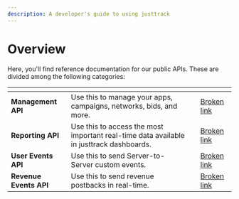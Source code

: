 ```yaml
---
description: A developer's guide to using justtrack
---
```


# Overview

Here, you'll find reference documentation for our public APIs. These are divided among the following categories:

<table data-view="cards"><thead><tr><th></th><th></th><th></th><th data-hidden data-card-target data-type="content-ref"></th></tr></thead><tbody><tr><td><strong>Management API</strong></td><td>Use this to manage your apps, campaigns, networks, bids, and more.</td><td></td><td><a href="broken-reference">Broken link</a></td></tr><tr><td><strong>Reporting API</strong></td><td>Use this to access the most important real-time data available in justtrack dashboards.</td><td></td><td><a href="broken-reference">Broken link</a></td></tr><tr><td><strong>User Events API</strong></td><td>Use this to send Server-to-Server custom events.</td><td></td><td><a href="broken-reference">Broken link</a></td></tr><tr><td><strong>Revenue Events API</strong></td><td>Use this to send revenue postbacks in real-time.</td><td></td><td><a href="broken-reference">Broken link</a></td></tr></tbody></table>
